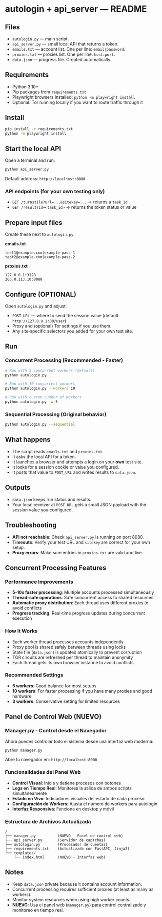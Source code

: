 # autologin + api_server — README

## Files
- `autologin.py` — main script.
- `api_server.py` — small local API that returns a token.
- `emails.txt` — account list. One per line: `email|password`.
- `proxies.txt` — proxies list. One per line: `host:port`.
- `data.json` — progress file. Created automatically.

## Requirements
- Python 3.10+
- Pip packages from `requirements.txt`
- Playwright browsers installed: `python -m playwright install`
- Optional: Tor running locally if you want to route traffic through it

## Install
```bash
pip install -r requirements.txt
python -m playwright install
```

## Start the local API
Open a terminal and run:
```bash
python api_server.py
```
Default address: `http://localhost:8080`

### API endpoints (for your own testing only)
- `GET /turnstile?url=...&sitekey=...` → returns a `task_id`
- `GET /result?id=<task_id>` → returns the token status or value

## Prepare input files
Create these next to `autologin.py`:

**emails.txt**
```
test1@example.com|example-pass-1
test2@example.com|example-pass-2
```

**proxies.txt**
```
127.0.0.1:3128
203.0.113.10:8080
```

## Configure (OPTIONAL)
Open `autologin.py` and adjust:
- `POST_URL` — where to send the session value (default: `http://127.0.0.1:80/user`).
- Proxy and (optional) Tor settings if you use them.
- Any site‑specific selectors you added for your own test site.

## Run

### Concurrent Processing (Recommended - Faster)
```bash
# Run with 5 concurrent workers (default)
python autologin.py

# Run with 10 concurrent workers
python autologin.py --workers 10

# Run with custom number of workers
python autologin.py -w 3
```

### Sequential Processing (Original behavior)
```bash
python autologin.py --sequential
```

## What happens
- The script reads `emails.txt` and `proxies.txt`.
- It asks the local API for a token.
- It launches a browser and attempts a login on your **own** test site.
- It looks for a session cookie or value you configured.
- It posts that value to `POST_URL` and writes results to `data.json`.

## Outputs
- `data.json` keeps run status and results.
- Your local receiver at `POST_URL` gets a small JSON payload with the session value you configured.

## Troubleshooting
- **API not reachable**: Check `api_server.py` is running on port 8080.
- **Timeouts**: Verify your test URL and `sitekey` are correct for your own setup.
- **Proxy errors**: Make sure entries in `proxies.txt` are valid and live.

## Concurrent Processing Features

### Performance Improvements
- **5-10x faster processing**: Multiple accounts processed simultaneously
- **Thread-safe operations**: Safe concurrent access to shared resources
- **Automatic proxy distribution**: Each thread uses different proxies to avoid conflicts
- **Progress tracking**: Real-time progress updates during concurrent execution

### How It Works
- Each worker thread processes accounts independently
- Proxy pool is shared safely between threads using locks
- State file (`data.json`) is updated atomically to prevent corruption
- TOR circuits are refreshed per thread to maintain anonymity
- Each thread gets its own browser instance to avoid conflicts

### Recommended Settings
- **5 workers**: Good balance for most setups
- **10 workers**: For faster processing if you have many proxies and good hardware
- **3 workers**: Conservative setting for limited resources

## Panel de Control Web (NUEVO)

### Manager.py - Control desde el Navegador
Ahora puedes controlar todo el sistema desde una interfaz web moderna:

```bash
python manager.py
```

Abre tu navegador en: `http://localhost:8000`

### Funcionalidades del Panel Web
- **Control Visual**: Inicia y detiene procesos con botones
- **Logs en Tiempo Real**: Monitorea la salida de ambos scripts simultáneamente
- **Estado en Vivo**: Indicadores visuales del estado de cada proceso
- **Configuración de Workers**: Ajusta el número de workers para autologin
- **Interfaz Responsiva**: Funciona en desktop y móvil

### Estructura de Archivos Actualizada
```
/
├── manager.py          (NUEVO - Panel de control web)
├── api_server.py       (Servidor de captchas)
├── autologin.py        (Procesador de cuentas)
├── requirements.txt    (Actualizado con FastAPI, Jinja2)
└── templates/
    └── index.html      (NUEVO - Interfaz web)
```

## Notes
- Keep `data.json` private because it contains account information.
- Concurrent processing requires sufficient proxies (at least as many as workers).
- Monitor system resources when using high worker counts.
- **NUEVO**: Usa el panel web (`manager.py`) para control centralizado y monitoreo en tiempo real.
